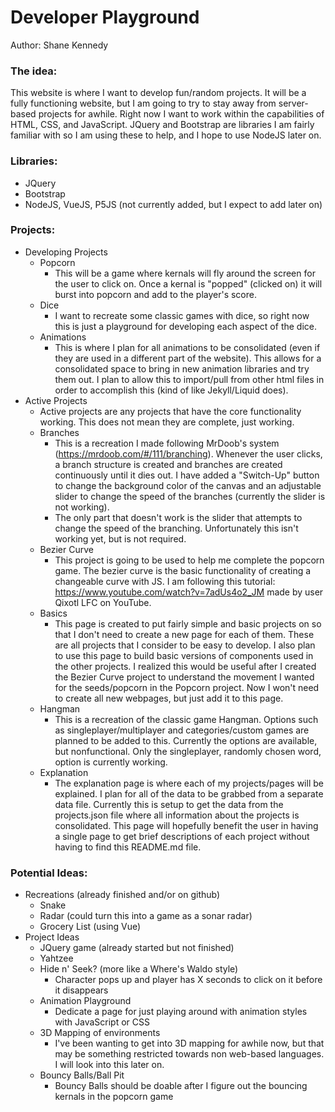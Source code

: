 # Developer Playground

Author: Shane Kennedy

### The idea:
This website is where I want to develop fun/random projects. It will be a fully functioning website, but I am going to try to stay away from server-based projects for awhile. Right now I want to work within the capabilities of HTML, CSS, and JavaScript. JQuery and Bootstrap are libraries I am fairly familiar with so I am using these to help, and I hope to use NodeJS later on.
    
### Libraries:
- JQuery
- Bootstrap
- NodeJS, VueJS, P5JS (not currently added, but I expect to add later on)
    
### Projects:
- Developing Projects
    - Popcorn
        - This will be a game where kernals will fly around the screen for the user to click on. Once a kernal is "popped" (clicked on) it will burst into popcorn and add to the player's score.
    - Dice
        - I want to recreate some classic games with dice, so right now this is just a playground for developing each aspect of the dice.
    - Animations
        - This is where I plan for all animations to be consolidated (even if they are used in a different part of the website). This allows for a consolidated space to bring in new animation libraries and try them out. I plan to allow this to import/pull from other html files in order to accomplish this (kind of like Jekyll/Liquid does).
- Active Projects
    - Active projects are any projects that have the core functionality working. This does not mean they are complete, just working.
    - Branches
        - This is a recreation I made following MrDoob's system (https://mrdoob.com/#/111/branching). Whenever the user clicks, a branch structure is created and branches are created continuously until it dies out. I have added a "Switch-Up" button to change the background color of the canvas and an adjustable slider to change the speed of the branches (currently the slider is not working).
        - The only part that doesn't work is the slider that attempts to change the speed of the branching. Unfortunately this isn't working yet, but is not required.
    - Bezier Curve
        - This project is going to be used to help me complete the popcorn game. The bezier curve is the basic functionality of creating a changeable curve with JS. I am following this tutorial: https://www.youtube.com/watch?v=7adUs4o2_JM made by user Qixotl LFC on YouTube.
    - Basics
        - This page is created to put fairly simple and basic projects on so that I don't need to create a new page for each of them. These are all projects that I consider to be easy to develop. I also plan to use this page to build basic versions of components used in the other projects. I realized this would be useful after I created the Bezier Curve project to understand the movement I wanted for the seeds/popcorn in the Popcorn project. Now I won't need to create all new webpages, but just add it to this page.
    - Hangman
        - This is a recreation of the classic game Hangman. Options such as singleplayer/multiplayer and categories/custom games are planned to be added to this. Currently the options are available, but nonfunctional. Only the singleplayer, randomly chosen word, option is currently working.
    - Explanation
        - The explanation page is where each of my projects/pages will be explained. I plan for all of the data to be grabbed from a separate data file. Currently this is setup to get the data from the projects.json file where all information about the projects is consolidated. This page will hopefully benefit the user in having a single page to get brief descriptions of each project without having to find this README.md file.
        
### Potential Ideas:
- Recreations (already finished and/or on github)
    - Snake 
    - Radar (could turn this into a game as a sonar radar)
    - Grocery List (using Vue)
- Project Ideas
    - JQuery game (already started but not finished)
    - Yahtzee
    - Hide n' Seek? (more like a Where's Waldo style)
        - Character pops up and player has X seconds to click on it before it disappears
    - Animation Playground
        - Dedicate a page for just playing around with animation styles with JavaScript or CSS
    - 3D Mapping of environments
        - I've been wanting to get into 3D mapping for awhile now, but that may be something restricted towards non web-based languages. I will look into this later on.
    - Bouncy Balls/Ball Pit
        - Bouncy Balls should be doable after I figure out the bouncing kernals in the popcorn game
